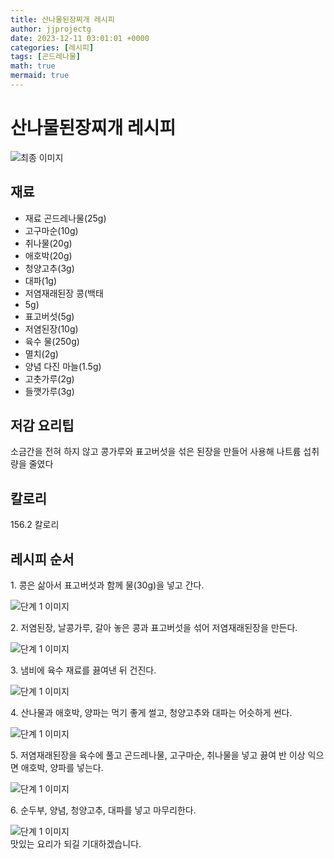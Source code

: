 ```yaml
---
title: 산나물된장찌개 레시피
author: jjprojectg
date: 2023-12-11 03:01:01 +0000
categories: [레시피]
tags: [곤드레나물]
math: true
mermaid: true
---
```

<meta name="og:type" content="website"/>
<meta charset="UTF-8"/>
<div class="header">
  <h1>산나물된장찌개 레시피</h1>
</div>

<div class="container my-4">
  <div class="row">
    <div class="col-12 col-md-6">
      <div class="recipe-image">
        <img src="http://www.foodsafetykorea.go.kr/uploadimg/cook/10_00292_2.png" class="step-image" alt="최종 이미지"/>
      </div>
    </div>
    <div class="col-12 col-md-6">
      <div class="ingredients">
        <h2>재료</h2>
        <ul class="card">
          <li> 재료 곤드레나물(25g) </li>
          <li>  고구마순(10g) </li>
          <li>  취나물(20g) </li>
          <li>  애호박(20g) </li>
          <li> 청양고추(3g) </li>
          <li>  대파(1g) </li>
          <li> 저염재래된장 콩(백태 </li>
          <li>  5g) </li>
          <li>  표고버섯(5g) </li>
          <li>  저염된장(10g) </li>
          <li> 육수 물(250g) </li>
          <li>  멸치(2g) </li>
          <li> 양념 다진 마늘(1.5g) </li>
          <li>  고춧가루(2g) </li>
          <li>  들깻가루(3g) </li>
</ul>
      </div>
    </div>
    <div class="col-12 col-md-6">
      <div class="ingredients">
        <h2>저감 요리팁</h2>
        <div class="card"> 
          <p>
            소금간을 전혀 하지 않고 콩가루와 표고버섯을 섞은
된장을 만들어 사용해 나트륨 섭취량을 줄였다
          </p>
        </div>
      </div>
      <div class="ingredients">
        <h2>칼로리</h2>
        <div class="card"> 
          <p>
            156.2 칼로리
          </p>
        </div>
      </div>
    </div>
  </div>

  <h2 class="my-4">레시피 순서</h2>
  <div class="card recipe-card">
    <div class="card-body recipe-step">
      <p class="card-text step-description">1. 콩은 삶아서 표고버섯과 함께
물(30g)을 넣고 간다.</p>
      <img src="http://www.foodsafetykorea.go.kr/uploadimg/cook/20_00292_1.png" alt="단계 1 이미지" class="step-image"/>
    </div>
  </div>
  <div class="card recipe-card">
    <div class="card-body recipe-step">
      <p class="card-text step-description">2. 저염된장, 날콩가루, 갈아 놓은 콩과
표고버섯을 섞어 저염재래된장을
만든다.</p>
      <img src="http://www.foodsafetykorea.go.kr/uploadimg/cook/20_00292_2.png" alt="단계 1 이미지" class="step-image"/>
    </div>
  </div>
  <div class="card recipe-card">
    <div class="card-body recipe-step">
      <p class="card-text step-description">3. 냄비에 육수 재료를 끓여낸 뒤
건진다.</p>
      <img src="http://www.foodsafetykorea.go.kr/uploadimg/cook/20_00292_3.png" alt="단계 1 이미지" class="step-image"/>
    </div>
  </div>
  <div class="card recipe-card">
    <div class="card-body recipe-step">
      <p class="card-text step-description">4. 산나물과 애호박, 양파는 먹기 좋게
썰고, 청양고추와 대파는 어슷하게
썬다.</p>
      <img src="http://www.foodsafetykorea.go.kr/uploadimg/cook/20_00292_4.png" alt="단계 1 이미지" class="step-image"/>
    </div>
  </div>
  <div class="card recipe-card">
    <div class="card-body recipe-step">
      <p class="card-text step-description">5. 저염재래된장을 육수에 풀고
곤드레나물, 고구마순, 취나물을
넣고 끓여 반 이상 익으면 애호박,
양파를 넣는다.</p>
      <img src="http://www.foodsafetykorea.go.kr/uploadimg/cook/20_00292_5.png" alt="단계 1 이미지" class="step-image"/>
    </div>
  </div>
  <div class="card recipe-card">
    <div class="card-body recipe-step">
      <p class="card-text step-description">6. 순두부, 양념, 청양고추, 대파를 넣고
마무리한다.</p>
      <img src="http://www.foodsafetykorea.go.kr/uploadimg/cook/20_00292_6.png" alt="단계 1 이미지" class="step-image"/>
    </div>
  </div>

</div>
맛있는 요리가 되길 기대하겠습니다.
